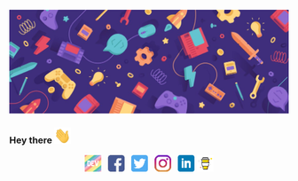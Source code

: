 <!-- [ -->
![Jitendra Header](https://raw.githubusercontent.com/JitendraSachwani/JitendraSachwani/main/assets/readme_header.jpg)
<!-- ](https://some-url.dev/) -->

### Hey there <img src="https://raw.githubusercontent.com/JitendraSachwani/JitendraSachwani/main/assets/gifs/wave.gif" width="30px">

<p align='center'>
<a href="https://dev.to/waylonwalker"><img height="30" src="https://raw.githubusercontent.com/JitendraSachwani/JitendraSachwani/main/assets/icons/devTo.png"></a>&nbsp;&nbsp;
<a href="https://www.facebook.com/jitendra.sachwani"><img height="30" src="https://raw.githubusercontent.com/JitendraSachwani/JitendraSachwani/main/assets/icons/facebook.png?raw=true"></a>&nbsp;&nbsp;
<a href="https://twitter.com/_Jitendra_S"><img height="30" src="https://raw.githubusercontent.com/JitendraSachwani/JitendraSachwani/main/assets/icons/twitter.png?raw=true"></a>&nbsp;&nbsp;
<a href="https://instagram.com/jitu_honorificabilitudinitas"><img height="30" src="https://raw.githubusercontent.com/JitendraSachwani/JitendraSachwani/main/assets/icons/instagram.png?raw=true"></a>&nbsp;&nbsp;
<a href="https://www.linkedin.com/in/jitendra-sachwani/"><img height="30" src="https://raw.githubusercontent.com/JitendraSachwani/JitendraSachwani/main/assets/icons/linkedin.png?raw=true"></a>
<a href="https://www.buymeacoffee.com/bBdtMQO"><img height="30" src="https://raw.githubusercontent.com/JitendraSachwani/JitendraSachwani/main/assets/icons/buy-me-a-coffee.png?raw=true"></a>
</p>

<!--
**JitendraSachwani/JitendraSachwani** is a ✨ _special_ ✨ repository because its `README.md` (this file) appears on your GitHub profile.

Here are some ideas to get you started:

- 🔭 I’m currently working on ...
- 🌱 I’m currently learning ...
- 👯 I’m looking to collaborate on ...
- 🤔 I’m looking for help with ...
- 💬 Ask me about ...
- 📫 How to reach me: ...
- 😄 Pronouns: ...
- ⚡ Fun fact: ...
-->
